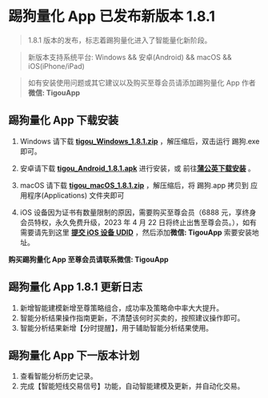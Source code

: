 # 踢狗量化 App 已发布新版本 1.8.1

> 1.8.1 版本的发布，标志着踢狗量化进入了智能量化新阶段。

> 新版本支持系统平台: Windows && 安卓(Android) && macOS && iOS(iPhone/iPad)

> 如有安装使用问题或其它建议以及购买至尊会员请添加踢狗量化 App 作者**微信: TigouApp**

## 踢狗量化 App 下载安装

1. Windows 请下载 [**tigou_Windows_1.8.1.zip**](https://gitee.com/TiGou/tigou_quant/releases/download/1.8.1/tigou_Windows_1.8.1.zip) ，解压缩后，双击运行 踢狗.exe 即可。

1. 安卓请下载 [**tigou_Android_1.8.1.apk**](https://gitee.com/TiGou/tigou_quant/releases/download/1.8.1/tigou_Android_1.8.1.apk) 进行安装，或 前往[**蒲公英下载安装**](https://gitee.com/link?target=https%3A%2F%2Fwww.pgyer.com%2Ftigou_android) 。

1. macOS 请下载 [**tigou_macOS_1.8.1.zip**](https://gitee.com/TiGou/tigou_quant/releases/download/1.8.1/tigou_macOS_1.8.1.zip) ，解压缩后，将 踢狗.app 拷贝到 应用程序(Applications) 文件夹即可

1. iOS 设备因为证书有数量限制的原因，需要购买至尊会员（6888 元，享终身会员特权，永久免费升级，2023 年 4 月 22 日将终止出售至尊会员。），如有需要请先到这里 [**提交 iOS 设备 UDID**](https://gitee.com/link?target=https%3A%2F%2Fwww.pgyer.com%2Ftools%2Fudid%3Fsl%3Dn7DO) ，然后添加**微信: TigouApp** 索要安装地址。

**购买踢狗量化 App 至尊会员请联系微信: TigouApp**

## 踢狗量化 App 1.8.1 更新日志

1. 新增智能建模新增至尊策略组合，成功率及策略命中率大大提升。
2. 智能分析结果操作指南更新，不清楚该何时买卖的，按照建议操作即可。
3. 智能分析结果新增【分时提醒】，用于辅助智能分析结果使用。

## 踢狗量化 App 下一版本计划

1. 查看智能分析历史记录。
1. 完成【智能短线交易信号】功能，自动智能建模及更新，并自动化交易。
